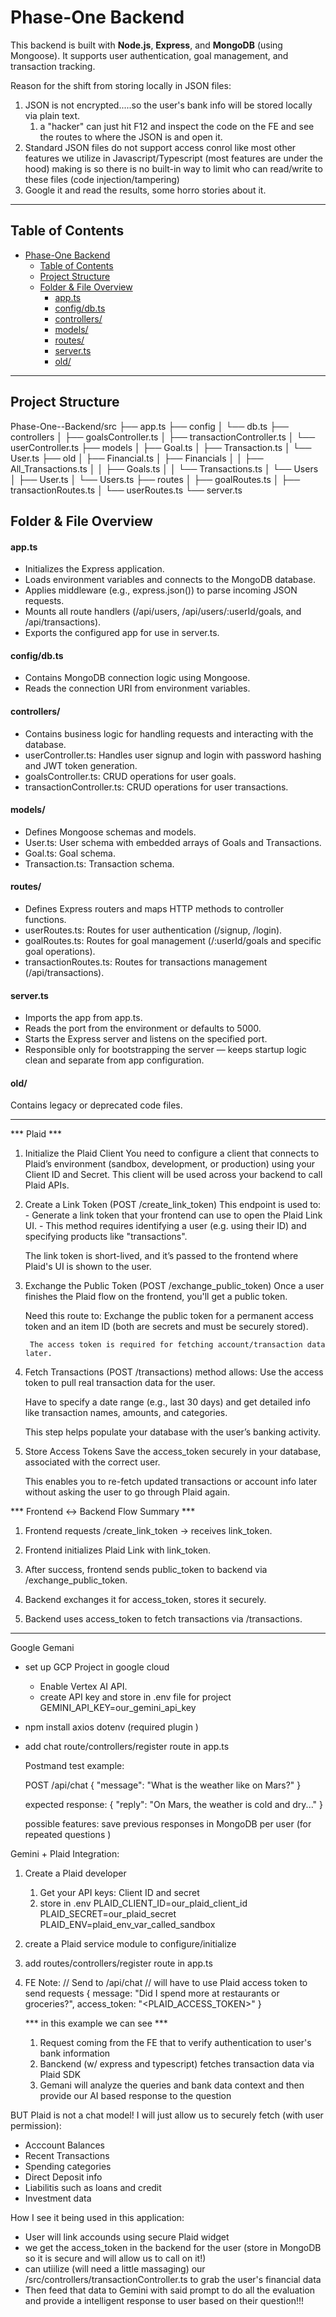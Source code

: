 # Phase-One Backend

This backend is built with **Node.js**, **Express**, and **MongoDB** (using Mongoose). It supports user authentication, goal management, and transaction tracking.

Reason for the shift from storing locally in JSON files:
1. JSON is not encrypted.....so the user's bank info will be stored locally via plain text.
   1. a "hacker" can just hit F12 and inspect the code on the FE and see the routes to where the JSON is and open it.
2. Standard JSON files do not support access conrol like most other features we utilize in Javascript/Typescript (most features are under the hood) making is so there is no built-in way to limit who can read/write to these files (code injection/tampering)
3. Google it and read the results, some horro stories about it.

---

## Table of Contents
- [Phase-One Backend](#phase-one-backend)
  - [Table of Contents](#table-of-contents)
  - [Project Structure](#project-structure)
  - [Folder \& File Overview](#folder--file-overview)
      - [app.ts](#appts)
      - [config/db.ts](#configdbts)
      - [controllers/](#controllers)
      - [models/](#models)
      - [routes/](#routes)
      - [server.ts](#serverts)
      - [old/](#old)

---

## Project Structure

Phase-One--Backend/src
├── app.ts
├── config
│ └── db.ts
├── controllers
│ ├── goalsController.ts
│ ├── transactionController.ts
│ └── userController.ts
├── models
│ ├── Goal.ts
│ ├── Transaction.ts
│ └── User.ts
├── old
│ ├── Financial.ts
│ ├── Financials
│ │ ├── All_Transactions.ts
│ │ ├── Goals.ts
│ │ └── Transactions.ts
│ └── Users
│ ├── User.ts
│ └── Users.ts
├── routes
│ ├── goalRoutes.ts
│ ├── transactionRoutes.ts
│ └── userRoutes.ts
└── server.ts

## Folder & File Overview

#### app.ts 
- Initializes the Express application.
- Loads environment variables and connects to the MongoDB database.
- Applies middleware (e.g., express.json()) to parse incoming JSON requests.
- Mounts all route handlers (/api/users, /api/users/:userId/goals, and /api/transactions).
- Exports the configured app for use in server.ts.

#### config/db.ts
- Contains MongoDB connection logic using Mongoose.
- Reads the connection URI from environment variables.

#### controllers/
- Contains business logic for handling requests and interacting with the database.
- userController.ts: Handles user signup and login with password hashing and JWT token generation.
- goalsController.ts: CRUD operations for user goals.
- transactionController.ts: CRUD operations for user transactions.

#### models/
- Defines Mongoose schemas and models.
- User.ts: User schema with embedded arrays of Goals and Transactions.
- Goal.ts: Goal schema.
- Transaction.ts: Transaction schema.

#### routes/
- Defines Express routers and maps HTTP methods to controller functions.
- userRoutes.ts: Routes for user authentication (/signup, /login).
- goalRoutes.ts: Routes for goal management (/:userId/goals and specific goal operations).
- transactionRoutes.ts: Routes for transactions management (/api/transactions).


#### server.ts
- Imports the app from app.ts.
- Reads the port from the environment or defaults to 5000.
- Starts the Express server and listens on the specified port.
- Responsible only for bootstrapping the server — keeps startup logic clean and separate from app configuration.
  
#### old/
Contains legacy or deprecated code files.

_________________________________________________________________________
*** Plaid ***
1. Initialize the Plaid Client
    You need to configure a client that connects to Plaid’s environment (sandbox, development, or production) using your Client ID and Secret. This client will be used across your backend to call Plaid APIs.

2. Create a Link Token (POST /create_link_token)
    This endpoint is used to:
        - Generate a link token that your frontend can use to open the Plaid Link UI.
        - This method requires identifying a user (e.g. using their ID) and specifying products like "transactions".

    The link token is short-lived, and it’s passed to the frontend where Plaid's UI is shown to the user.

3. Exchange the Public Token (POST /exchange_public_token)
    Once a user finishes the Plaid flow on the frontend, you'll get a public token.

    Need this route to:
        Exchange the public token for a permanent access token and an item ID (both are secrets and must be securely stored).

        The access token is required for fetching account/transaction data later.

4. Fetch Transactions (POST /transactions)
method allows:
    Use the access token to pull real transaction data for the user.

    Have to specify a date range (e.g., last 30 days) and get detailed info like transaction names, amounts, and categories.

    This step helps populate your database with the user’s banking activity.

1. Store Access Tokens
    Save the access_token securely in your database, associated with the correct user.

    This enables you to re-fetch updated transactions or account info later without asking the user to go through Plaid again.

*** Frontend ↔ Backend Flow Summary ***
   1. Frontend requests /create_link_token → receives link_token.

   2. Frontend initializes Plaid Link with link_token.

   3. After success, frontend sends public_token to backend via /exchange_public_token.

   4. Backend exchanges it for access_token, stores it securely.

   5. Backend uses access_token to fetch transactions via /transactions.

_________________________________

Google Gemani 
- set up GCP Project in google cloud
  -  Enable Vertex AI API.
  -  create API key and store in .env file for project
         GEMINI_API_KEY=our_gemini_api_key
- npm install axios dotenv (required plugin )
- add chat route/controllers/register route in app.ts

    Postmand test example:

    POST /api/chat
    {
    "message": "What is the weather like on Mars?"
    }

    expected response:
    {
    "reply": "On Mars, the weather is cold and dry..."
    }

    possible features:
    save previous responses in MongoDB per user (for repeated questions )


Gemini + Plaid Integration:

1. Create a Plaid developer
   1. Get your API keys: Client ID and secret
   2. store in .env 
        PLAID_CLIENT_ID=our_plaid_client_id
        PLAID_SECRET=our_plaid_secret
        PLAID_ENV=plaid_env_var_called_sandbox

2. create a Plaid service module to configure/initialize 
3. add routes/controllers/register route in app.ts 
4. FE Note:
    // Send to /api/chat 
    // will have to use Plaid access token to send requests 
    {
    message: "Did I spend more at restaurants or groceries?",
    access_token: "<PLAID_ACCESS_TOKEN>"
    }

    *** in this example we can see ***
    1. Request coming from the FE that to verify authentication to user's bank information 
    2. Banckend (w/ express and typescript)  fetches transaction data via Plaid SDK
    3. Gemani will analyze the queries and bank data context and then provide our AI based response to the question 

BUT Plaid is not a chat model! I will just allow us to securely fetch (with user permission):
- Acccount Balances
- Recent Transactions
- Spending categories
- Direct Deposit info
- Liabilitis such as loans and credit 
- Investment data 

How I see it being used in this application:
- User will link accounds using secure Plaid widget 
- we get the access_token in the backend for the user (store in MongoDB so it is secure and will allow us to call on it!)
- can utiilize (will need a little massaging) our /src/controllers/transactionController.ts to grab the user's financial data 
- Then feed that data to Gemini with said prompt to do all the evaluation and provide a intelligent response to user based on their question!!! 